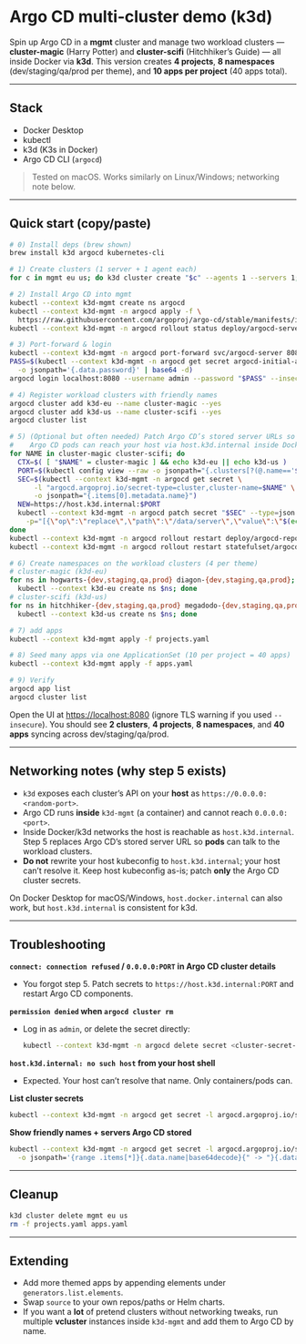 # Argo CD multi‑cluster demo (k3d)

Spin up Argo CD in a **mgmt** cluster and manage two workload clusters — **cluster-magic** (Harry Potter) and **cluster-scifi** (Hitchhiker’s Guide) — all inside Docker via **k3d**. This version creates **4 projects**, **8 namespaces** (dev/staging/qa/prod per theme), and **10 apps per project** (40 apps total).

---

## Stack

* Docker Desktop
* kubectl
* k3d (K3s in Docker)
* Argo CD CLI (`argocd`)

> Tested on macOS. Works similarly on Linux/Windows; networking note below.

---

## Quick start (copy/paste)

```bash
# 0) Install deps (brew shown)
brew install k3d argocd kubernetes-cli

# 1) Create clusters (1 server + 1 agent each)
for c in mgmt eu us; do k3d cluster create "$c" --agents 1 --servers 1; done

# 2) Install Argo CD into mgmt
kubectl --context k3d-mgmt create ns argocd
kubectl --context k3d-mgmt -n argocd apply -f \
  https://raw.githubusercontent.com/argoproj/argo-cd/stable/manifests/install.yaml
kubectl --context k3d-mgmt -n argocd rollout status deploy/argocd-server

# 3) Port-forward & login
kubectl --context k3d-mgmt -n argocd port-forward svc/argocd-server 8080:443 >/dev/null 2>&1 &
PASS=$(kubectl --context k3d-mgmt -n argocd get secret argocd-initial-admin-secret \
  -o jsonpath='{.data.password}' | base64 -d)
argocd login localhost:8080 --username admin --password "$PASS" --insecure --grpc-web

# 4) Register workload clusters with friendly names
argocd cluster add k3d-eu --name cluster-magic --yes
argocd cluster add k3d-us --name cluster-scifi --yes
argocd cluster list

# 5) (Optional but often needed) Patch Argo CD’s stored server URLs so pods can reach them
#    Argo CD pods can reach your host via host.k3d.internal inside Docker's network.
for NAME in cluster-magic cluster-scifi; do
  CTX=$( [ "$NAME" = cluster-magic ] && echo k3d-eu || echo k3d-us )
  PORT=$(kubectl config view --raw -o jsonpath="{.clusters[?(@.name=='$CTX')].cluster.server}" | sed -E 's#.*:([0-9]+)$#\1#')
  SEC=$(kubectl --context k3d-mgmt -n argocd get secret \
      -l "argocd.argoproj.io/secret-type=cluster,cluster-name=$NAME" \
      -o jsonpath="{.items[0].metadata.name}")
  NEW=https://host.k3d.internal:$PORT
  kubectl --context k3d-mgmt -n argocd patch secret "$SEC" --type=json \
    -p="[{\"op\":\"replace\",\"path\":\"/data/server\",\"value\":\"$(echo -n $NEW | base64 -w0 2>/dev/null || echo -n $NEW | base64)\"}]"
done
kubectl --context k3d-mgmt -n argocd rollout restart deploy/argocd-repo-server deploy/argocd-server
kubectl --context k3d-mgmt -n argocd rollout restart statefulset/argocd-application-controller

# 6) Create namespaces on the workload clusters (4 per theme)
# cluster-magic (k3d-eu)
for ns in hogwarts-{dev,staging,qa,prod} diagon-{dev,staging,qa,prod}; do \
  kubectl --context k3d-eu create ns $ns; done
# cluster-scifi (k3d-us)
for ns in hitchhiker-{dev,staging,qa,prod} megadodo-{dev,staging,qa,prod}; do \
  kubectl --context k3d-us create ns $ns; done

# 7) add apps
kubectl --context k3d-mgmt apply -f projects.yaml

# 8) Seed many apps via one ApplicationSet (10 per project = 40 apps)
kubectl --context k3d-mgmt apply -f apps.yaml

# 9) Verify
argocd app list
argocd cluster list
```

Open the UI at [https://localhost:8080](https://localhost:8080) (ignore TLS warning if you used `--insecure`). You should see **2 clusters**, **4 projects**, **8 namespaces**, and **40 apps** syncing across dev/staging/qa/prod.

---

## Networking notes (why step 5 exists)

* `k3d` exposes each cluster’s API on your **host** as `https://0.0.0.0:<random-port>`.
* Argo CD runs **inside** `k3d-mgmt` (a container) and cannot reach `0.0.0.0:<port>`.
* Inside Docker/k3d networks the host is reachable as `host.k3d.internal`. Step 5 replaces Argo CD’s stored server URL so **pods** can talk to the workload clusters.
* **Do not** rewrite your host kubeconfig to `host.k3d.internal`; your host can’t resolve it. Keep host kubeconfig as-is; patch **only** the Argo CD cluster secrets.

On Docker Desktop for macOS/Windows, `host.docker.internal` can also work, but `host.k3d.internal` is consistent for k3d.

---

## Troubleshooting

**`connect: connection refused` / `0.0.0.0:PORT` in Argo CD cluster details**

* You forgot step 5. Patch secrets to `https://host.k3d.internal:PORT` and restart Argo CD components.

**`permission denied` when `argocd cluster rm`**

* Log in as `admin`, or delete the secret directly:

  ```bash
  kubectl --context k3d-mgmt -n argocd delete secret <cluster-secret-name>
  ```

**`host.k3d.internal: no such host` from your host shell**

* Expected. Your host can’t resolve that name. Only containers/pods can.

**List cluster secrets**

```bash
kubectl --context k3d-mgmt -n argocd get secret -l argocd.argoproj.io/secret-type=cluster -o name
```

**Show friendly names + servers Argo CD stored**

```bash
kubectl --context k3d-mgmt -n argocd get secret -l argocd.argoproj.io/secret-type=cluster \
  -o jsonpath='{range .items[*]}{.data.name|base64decode}{" -> "}{.data.server|base64decode}{"\n"}{end}'
```

---

## Cleanup

```bash
k3d cluster delete mgmt eu us
rm -f projects.yaml apps.yaml
```

---

## Extending

* Add more themed apps by appending elements under `generators.list.elements`.
* Swap `source` to your own repos/paths or Helm charts.
* If you want a **lot** of pretend clusters without networking tweaks, run multiple **vcluster** instances inside `k3d-mgmt` and add them to Argo CD by name.
